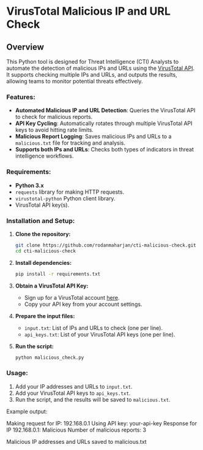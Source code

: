 # VirusTotal Malicious IP and URL Check

## Overview

This Python tool is designed for Threat Intelligence (CTI) Analysts to automate the detection of malicious IPs and URLs using the [VirusTotal API](https://www.virustotal.com/). It supports checking multiple IPs and URLs, and outputs the results, allowing teams to monitor potential threats effectively.

### Features:
- **Automated Malicious IP and URL Detection**: Queries the VirusTotal API to check for malicious reports.
- **API Key Cycling**: Automatically rotates through multiple VirusTotal API keys to avoid hitting rate limits.
- **Malicious Report Logging**: Saves malicious IPs and URLs to a `malicious.txt` file for tracking and analysis.
- **Supports both IPs and URLs**: Checks both types of indicators in threat intelligence workflows.

### Requirements:
- **Python 3.x**
- `requests` library for making HTTP requests.
- `virustotal-python` Python client library.
- VirusTotal API key(s).

### Installation and Setup:

1. **Clone the repository:**
    ```bash
    git clone https://github.com/rodanmaharjan/cti-malicious-check.git
    cd cti-malicious-check
    ```

2. **Install dependencies:**
    ```bash
    pip install -r requirements.txt
    ```

3. **Obtain a VirusTotal API Key:**
    - Sign up for a VirusTotal account [here](https://www.virustotal.com/).
    - Copy your API key from your account settings.

4. **Prepare the input files:**
    - `input.txt`: List of IPs and URLs to check (one per line).
    - `api_keys.txt`: List of your VirusTotal API keys (one per line).

5. **Run the script:**
    ```bash
    python malicious_check.py
    ```

### Usage:
1. Add your IP addresses and URLs to `input.txt`.
2. Add your VirusTotal API keys to `api_keys.txt`.
3. Run the script, and the results will be saved to `malicious.txt`.

Example output:

Making request for IP: 192.168.0.1 Using API key: your-api-key Response for IP 192.168.0.1: Malicious Number of malicious reports: 3

Malicious IP addresses and URLs saved to malicious.txt